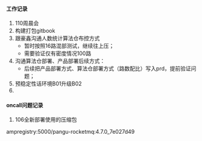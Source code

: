 #### 工作记录

1. 110周晨会
2. 构建打包gitbook
3. 跟豪鑫沟通人数统计算法仓布控方式
   - 暂时按照16路混部测试，继续往上压；
   - 需要验证仅有密度情况100路
4. 沟通算法仓部署、产品部署后续方式：
   - 后续把产品部署方式、算法仓部署方式（路数配比）写入prd，提前验证问题；
5. 预稳定性话环境B01升级B02
6. 



#### oncall问题记录

1. 106全新部署使用的压缩包





ampregistry:5000/pangu-rocketmq:4.7.0_7e027d49